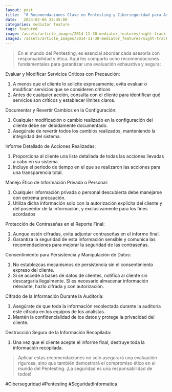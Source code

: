 ```yaml
---
layout: post
title:  "8 Recomendaciones Clave en Pentesting y Ciberseguridad para Asesorar a un Cliente"
date:   2024-02-06 23:45:00
categories: mediator feature
tags: featured
image: /assets/article_images/2014-11-30-mediator_features/night-track.JPG
image2: /assets/article_images/2014-11-30-mediator_features/night-track-mobile.JPG
---
```

>En el mundo del Pentesting, es esencial abordar cada asesoría con responsabilidad y ética. Aquí les comparto ocho recomendaciones fundamentales para garantizar una evaluación exhaustiva y segura:

Evaluar y Modificar Servicios Críticos con Precaución:
1. A menos que el cliente lo solicite expresamente, evita evaluar o modificar servicios que se consideren críticos
2. Antes de cualquier acción, consulta con el cliente para identificar qué servicios son críticos y establecer límites claros.

Documentar y Revertir Cambios en la Configuración:
1. Cualquier modificación o cambio realizado en la configuración del cliente debe ser debidamente documentado.
2. Asegúrate de revertir todos los cambios realizados, manteniendo la integridad del sistema.

Informe Detallado de Acciones Realizadas:
1. Proporciona al cliente una lista detallada de todas las acciones llevadas a cabo en su sistema.
2. Incluye el periodo de tiempo en el que se realizaron las acciones para una transparencia total.

Manejo Ético de Información Privada o Personal:
1. Cualquier información privada o personal descubierta debe manejarse con extrema precaución.
2. Utiliza dicha información solo con la autorización explícita del cliente y del poseedor de la información, y exclusivamente para los fines acordados

Protección de Contraseñas en el Reporte Final:
1. Aunque estén cifradas, evita adjuntar contraseñas en el informe final.
2. Garantiza la seguridad de esta información sensible y comunica las recomendaciones para mejorar la seguridad de las contraseñas.

Consentimiento para Persistencia y Manipulación de Datos:
1. No establezcas mecanismos de persistencia sin el consentimiento expreso del cliente.
2. Si se accede a bases de datos de clientes, notifica al cliente sin descargarla ilegalmente. Si es necesario almacenar información relevante, hazlo cifrada y con autorización.

Cifrado de la Información Durante la Auditoría:
1. Asegúrate de que toda la información recolectada durante la auditoría esté cifrada en los equipos de los analistas.
2. Mantén la confidencialidad de los datos y protege la privacidad del cliente.

Destrucción Segura de la Información Recopilada:
1. Una vez que el cliente acepte el informe final, destruye toda la información recopilada.

>Aplicar estas recomendaciones no solo asegurará una evaluación rigurosa, sino que también demostrará el compromiso ético en el mundo del Pentesting. ¡La seguridad es una responsabilidad de todos!

#Ciberseguridad 
#Pentesting 
#SeguridadInformatica